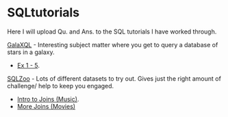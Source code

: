 # SQLtutorials

Here I will upload Qu. and Ans. to the SQL tutorials I have worked through.

[GalaXQL](http://sol.gfxile.net/g3/) - Interesting subject matter where you get to query a database of stars in a galaxy. 
 - [Ex 1 - 5](GalaXQL/ex1_5.sql).

[SQLZoo](http://sqlzoo.net) - Lots of different datasets to try out. Gives just the right amount of challenge/ help to keep you engaged. 
  - [Intro to Joins (Music)](SQLZoo/Music.sql).
  - [More Joins (Movies)](SQLZoo/Movies)